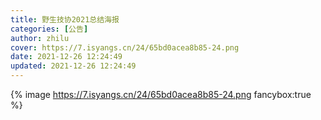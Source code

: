 ```yaml
---
title: 野生技协2021总结海报
categories: [公告]
author: zhilu
cover: https://7.isyangs.cn/24/65bd0acea8b85-24.png
date: 2021-12-26 12:24:49
updated: 2021-12-26 12:24:49
---
```


{% image https://7.isyangs.cn/24/65bd0acea8b85-24.png fancybox:true %}
